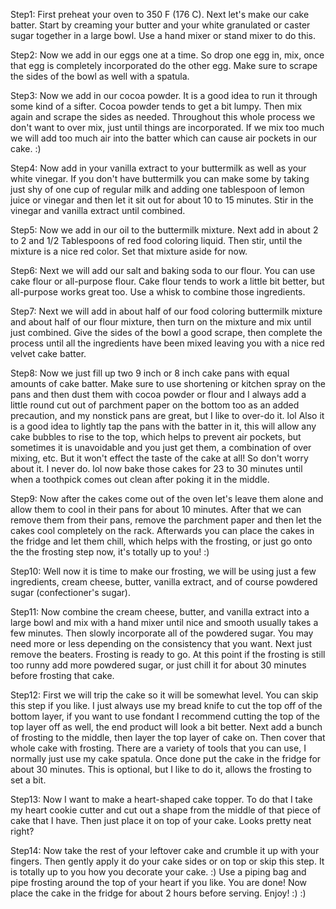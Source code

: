 Step1: First preheat your oven to 350 F (176 C). Next let's make our cake batter. Start by creaming your butter and your white granulated or caster sugar together in a large bowl. Use a hand mixer or stand mixer to do this.

Step2: Now we add in our eggs one at a time. So drop one egg in, mix, once that egg is completely incorporated do the other egg. Make sure to scrape the sides of the bowl as well with a spatula.

Step3: Now we add in our cocoa powder. It is a good idea to run it through some kind of a sifter. Cocoa powder tends to get a bit lumpy. Then mix again and scrape the sides as needed. Throughout this whole process we don't want to over mix, just until things are incorporated. If we mix too much we will add too much air into the batter which can cause air pockets in our cake. :)

Step4: Now add in your vanilla extract to your buttermilk as well as your white vinegar. If you don't have buttermilk you can make some by taking just shy of one cup of regular milk and adding one tablespoon of lemon juice or vinegar and then let it sit out for about 10 to 15 minutes. Stir in the vinegar and vanilla extract until combined.

Step5: Now we add in our oil to the buttermilk mixture. Next add in about 2 to 2 and 1/2 Tablespoons of red food coloring liquid. Then stir, until the mixture is a nice red color. Set that mixture aside for now.

Step6: Next we will add our salt and baking soda to our flour. You can use cake flour or all-purpose flour. Cake flour tends to work a little bit better, but all-purpose works great too. Use a whisk to combine those ingredients.

Step7: Next we will add in about half of our food coloring buttermilk mixture and about half of our flour mixture, then turn on the mixture and mix until just combined. Give the sides of the bowl a good scrape, then complete the process until all the ingredients have been mixed leaving you with a nice red velvet cake batter.

Step8: Now we just fill up two 9 inch or 8 inch cake pans with equal amounts of cake batter. Make sure to use shortening or kitchen spray on the pans and then dust them with cocoa powder or flour and I always add a little round cut out of parchment paper on the bottom too as an added precaution, and my nonstick pans are great, but I like to over-do it. lol Also it is a good idea to lightly tap the pans with the batter in it, this will allow any cake bubbles to rise to the top, which helps to prevent air pockets, but sometimes it is unavoidable and you just get them, a combination of over mixing, etc. But it won't effect the taste of the cake at all! So don't worry about it. I never do. lol now bake those cakes for 23 to 30 minutes until when a toothpick comes out clean after poking it in the middle.

Step9: Now after the cakes come out of the oven let's leave them alone and allow them to cool in their pans for about 10 minutes. After that we can remove them from their pans, remove the parchment paper and then let the cakes cool completely on the rack. Afterwards you can place the cakes in the fridge and let them chill, which helps with the frosting, or just go onto the the frosting step now, it's totally up to you! :)

Step10: Well now it is time to make our frosting, we will be using just a few ingredients, cream cheese, butter, vanilla extract, and of course powdered sugar (confectioner's sugar).

Step11: Now combine the cream cheese, butter, and vanilla extract into a large bowl and mix with a hand mixer until nice and smooth usually takes a few minutes. Then slowly incorporate all of the powdered sugar. You may need more or less depending on the consistency that you want. Next just remove the beaters. Frosting is ready to go. At this point if the frosting is still too runny add more powdered sugar, or just chill it for about 30 minutes before frosting that cake.

Step12: First we will trip the cake so it will be somewhat level. You can skip this step if you like. I just always use my bread knife to cut the top off of the bottom layer, if you want to use fondant I recommend cutting the top of the top layer off as well, the end product will look a bit better. Next add a bunch of frosting to the middle, then layer the top layer of cake on. Then cover that whole cake with frosting. There are a variety of tools that you can use, I normally just use my cake spatula. Once done put the cake in the fridge for about 30 minutes. This is optional, but I like to do it, allows the frosting to set a bit.

Step13: Now I want to make a heart-shaped cake topper. To do that I take my heart cookie cutter and cut out a shape from the middle of that piece of cake that I have. Then just place it on top of your cake. Looks pretty neat right?

Step14: Now take the rest of your leftover cake and crumble it up with your fingers. Then gently apply it do your cake sides or on top or skip this step. It is totally up to you how you decorate your cake. :) Use a piping bag and pipe frosting around the top of your heart if you like. You are done! Now place the cake in the fridge for about 2 hours before serving. Enjoy! :) :)